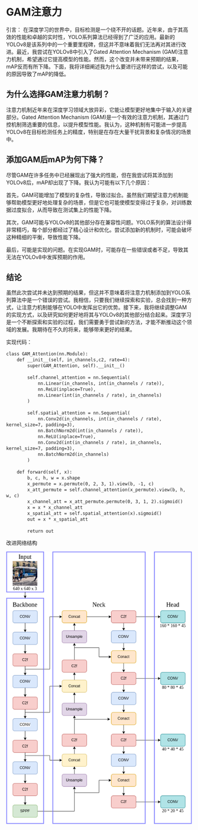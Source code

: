 # GAM注意力

引言： 在深度学习的世界中，目标检测是一个绕不开的话题。近年来，由于其高效的性能和卓越的实时性，YOLO系列算法已经得到了广泛的应用。最新的YOLOv8是该系列中的一个重要里程碑，但这并不意味着我们无法再对其进行改进。最近，我尝试在YOLOv8中引入了Gated Attention Mechanism (GAM)注意力机制，希望通过它提高模型的性能。然而，这个改变并未带来预期的结果，mAP反而有所下降。下面，我将详细阐述我为什么要进行这样的尝试，以及可能的原因导致了mAP的降低。

## 为什么选择GAM注意力机制？

注意力机制近年来在深度学习领域大放异彩，它能让模型更好地集中于输入的关键部分。Gated Attention Mechanism (GAM)是一个有效的注意力机制，其通过门控机制筛选重要的信息，以提升模型性能。我认为，这种机制有可能进一步提高YOLOv8在目标检测任务上的精度，特别是在存在大量干扰背景和复杂情况的场景中。

## 添加GAM后mAP为何下降？

尽管GAM在许多任务中已经展现出了强大的性能，但在我尝试将其添加到YOLOv8后，mAP却出现了下降。我认为可能有以下几个原因：

首先，GAM可能增加了模型的复杂性，导致过拟合。虽然我们期望注意力机制能够帮助模型更好地处理复杂的场景，但是它也可能使模型变得过于复杂，对训练数据过度拟合，从而导致在测试集上的性能下降。

其次，GAM可能与YOLOv8的其他部分存在兼容性问题。YOLO系列的算法设计得非常精巧，每个部分都经过了精心设计和优化。尝试添加新的机制时，可能会破坏这种精细的平衡，导致性能下降。

最后，可能是实现的问题。在实现GAM时，可能存在一些错误或者不足，导致其无法在YOLOv8中发挥预期的作用。

## 结论

虽然此次尝试并未达到预期的结果，但这并不意味着将注意力机制添加到YOLO系列算法中是一个错误的尝试。我相信，只要我们继续探索和实验，总会找到一种方式，让注意力机制能够在YOLO中发挥出它的优势。接下来，我将继续调整GAM的实现方式，以及研究如何更好地将其与YOLOv8的其他部分结合起来。深度学习是一个不断探索和实验的过程，我们需要勇于尝试新的方法，才能不断推动这个领域的发展。我期待在不久的将来，能够带来更好的结果。



实现代码：

```
class GAM_Attention(nn.Module):
    def __init__(self, in_channels,c2, rate=4):
        super(GAM_Attention, self).__init__()

        self.channel_attention = nn.Sequential(
            nn.Linear(in_channels, int(in_channels / rate)),
            nn.ReLU(inplace=True),
            nn.Linear(int(in_channels / rate), in_channels)
        )

        self.spatial_attention = nn.Sequential(
            nn.Conv2d(in_channels, int(in_channels / rate), kernel_size=7, padding=3),
            nn.BatchNorm2d(int(in_channels / rate)),
            nn.ReLU(inplace=True),
            nn.Conv2d(int(in_channels / rate), in_channels, kernel_size=7, padding=3),
            nn.BatchNorm2d(in_channels)
        )

    def forward(self, x):
        b, c, h, w = x.shape
        x_permute = x.permute(0, 2, 3, 1).view(b, -1, c)
        x_att_permute = self.channel_attention(x_permute).view(b, h, w, c)
        x_channel_att = x_att_permute.permute(0, 3, 1, 2).sigmoid()
        x = x * x_channel_att
        x_spatial_att = self.spatial_attention(x).sigmoid()
        out = x * x_spatial_att

        return out
```





改进网络结构

![image-20230624213254529](./.assets/us1.drawio.png)

